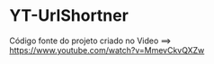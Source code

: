 # YT-UrlShortner

Código fonte do projeto criado no Video ==> https://www.youtube.com/watch?v=MmevCkvQXZw
